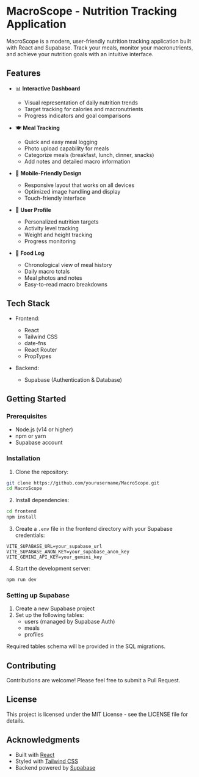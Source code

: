 # MacroScope - Nutrition Tracking Application

MacroScope is a modern, user-friendly nutrition tracking application built with React and Supabase. Track your meals, monitor your macronutrients, and achieve your nutrition goals with an intuitive interface.

## Features

- 📊 **Interactive Dashboard**

  - Visual representation of daily nutrition trends
  - Target tracking for calories and macronutrients
  - Progress indicators and goal comparisons

- 🍽️ **Meal Tracking**

  - Quick and easy meal logging
  - Photo upload capability for meals
  - Categorize meals (breakfast, lunch, dinner, snacks)
  - Add notes and detailed macro information

- 📱 **Mobile-Friendly Design**

  - Responsive layout that works on all devices
  - Optimized image handling and display
  - Touch-friendly interface

- 👤 **User Profile**

  - Personalized nutrition targets
  - Activity level tracking
  - Weight and height tracking
  - Progress monitoring

- 📝 **Food Log**
  - Chronological view of meal history
  - Daily macro totals
  - Meal photos and notes
  - Easy-to-read macro breakdowns

## Tech Stack

- Frontend:

  - React
  - Tailwind CSS
  - date-fns
  - React Router
  - PropTypes

- Backend:
  - Supabase (Authentication & Database)

## Getting Started

### Prerequisites

- Node.js (v14 or higher)
- npm or yarn
- Supabase account

### Installation

1. Clone the repository:

```bash
git clone https://github.com/yourusername/MacroScope.git
cd MacroScope
```

2. Install dependencies:

```bash
cd frontend
npm install
```

3. Create a `.env` file in the frontend directory with your Supabase credentials:

```env
VITE_SUPABASE_URL=your_supabase_url
VITE_SUPABASE_ANON_KEY=your_supabase_anon_key
VITE_GEMINI_API_KEY=your_gemini_key
```

4. Start the development server:

```bash
npm run dev
```

### Setting up Supabase

1. Create a new Supabase project
2. Set up the following tables:
   - users (managed by Supabase Auth)
   - meals
   - profiles

Required tables schema will be provided in the SQL migrations.

## Contributing

Contributions are welcome! Please feel free to submit a Pull Request.

## License

This project is licensed under the MIT License - see the LICENSE file for details.

## Acknowledgments

- Built with [React](https://reactjs.org/)
- Styled with [Tailwind CSS](https://tailwindcss.com/)
- Backend powered by [Supabase](https://supabase.io/)
